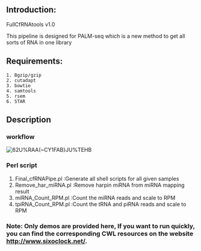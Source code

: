 ## Introduction:
FullCfRNAtools v1.0  

This pipeline is designed for PALM-seq which is a new method to get all sorts of RNA in one library  

## Requirements:
	1. Bgzip/gzip  
	2. cutadapt  
	3. bowtie  
	4. samtools  
	5. rsem  
	6. STAR  

## Description
### workflow  
![62U%RAA(~CY1FAB}JU%TEHB](https://user-images.githubusercontent.com/19549825/138585110-124e2ddd-d837-40df-9e5d-77e609b935c9.png)  

### Perl script 
1. Final_cfRNAPipe.pl :Generate all shell scripts for all given samples  
2. Remove_har_miRNA.pl :Remove harpin miRNA from miRNA mapping result  
2. miRNA_Count_RPM.pl :Count the miRNA reads and scale to RPM  
4. tpiRNA_Count_RPM.pl :Count the tRNA and piRNA reads and scale to RPM  

### Note: Only demos are provided here, If you want to run quickly, you can find the corresponding CWL resources on the website http://www.sixoclock.net/.
